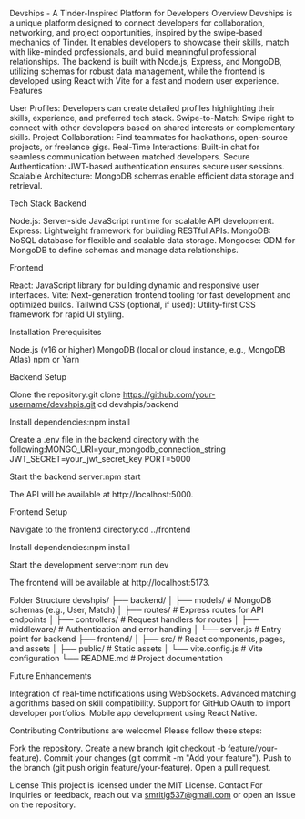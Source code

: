 Devships - A Tinder-Inspired Platform for Developers
Overview
Devships is a unique platform designed to connect developers for collaboration, networking, and project opportunities, inspired by the swipe-based mechanics of Tinder. It enables developers to showcase their skills, match with like-minded professionals, and build meaningful professional relationships. The backend is built with Node.js, Express, and MongoDB, utilizing schemas for robust data management, while the frontend is developed using React with Vite for a fast and modern user experience.
Features

User Profiles: Developers can create detailed profiles highlighting their skills, experience, and preferred tech stack.
Swipe-to-Match: Swipe right to connect with other developers based on shared interests or complementary skills.
Project Collaboration: Find teammates for hackathons, open-source projects, or freelance gigs.
Real-Time Interactions: Built-in chat for seamless communication between matched developers.
Secure Authentication: JWT-based authentication ensures secure user sessions.
Scalable Architecture: MongoDB schemas enable efficient data storage and retrieval.

Tech Stack
Backend

Node.js: Server-side JavaScript runtime for scalable API development.
Express: Lightweight framework for building RESTful APIs.
MongoDB: NoSQL database for flexible and scalable data storage.
Mongoose: ODM for MongoDB to define schemas and manage data relationships.

Frontend

React: JavaScript library for building dynamic and responsive user interfaces.
Vite: Next-generation frontend tooling for fast development and optimized builds.
Tailwind CSS (optional, if used): Utility-first CSS framework for rapid UI styling.

Installation
Prerequisites

Node.js (v16 or higher)
MongoDB (local or cloud instance, e.g., MongoDB Atlas)
npm or Yarn

Backend Setup

Clone the repository:git clone https://github.com/your-username/devshpis.git
cd devshpis/backend


Install dependencies:npm install


Create a .env file in the backend directory with the following:MONGO_URI=your_mongodb_connection_string
JWT_SECRET=your_jwt_secret_key
PORT=5000


Start the backend server:npm start

The API will be available at http://localhost:5000.

Frontend Setup

Navigate to the frontend directory:cd ../frontend


Install dependencies:npm install



Start the development server:npm run dev

The frontend will be available at http://localhost:5173.


Folder Structure
devshpis/
├── backend/
│   ├── models/          # MongoDB schemas (e.g., User, Match)
│   ├── routes/         # Express routes for API endpoints
│   ├── controllers/    # Request handlers for routes
│   ├── middleware/     # Authentication and error handling
│   └── server.js       # Entry point for backend
├── frontend/
│   ├── src/            # React components, pages, and assets
│   ├── public/         # Static assets
│   └── vite.config.js  # Vite configuration
└── README.md           # Project documentation

Future Enhancements

Integration of real-time notifications using WebSockets.
Advanced matching algorithms based on skill compatibility.
Support for GitHub OAuth to import developer portfolios.
Mobile app development using React Native.

Contributing
Contributions are welcome! Please follow these steps:

Fork the repository.
Create a new branch (git checkout -b feature/your-feature).
Commit your changes (git commit -m "Add your feature").
Push to the branch (git push origin feature/your-feature).
Open a pull request.

License
This project is licensed under the MIT License.
Contact
For inquiries or feedback, reach out via smritig537@gmail.com or open an issue on the repository.
